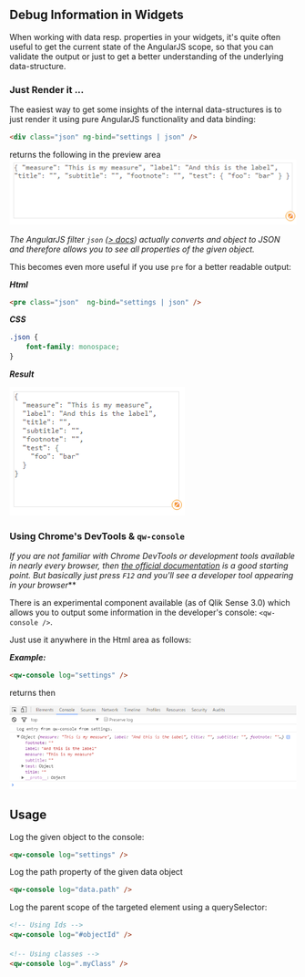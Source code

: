 ## Debug Information in Widgets

When working with data resp. properties in your widgets, it's quite often useful to get the current state of the AngularJS scope, so that you can validate the output or just to get a better understanding of the underlying data-structure.

### Just Render it ...

The easiest way to get some insights of the internal data-structures is to just render it using pure AngularJS functionality and data binding:

```html
<div class="json" ng-bind="settings | json" />
```
returns the following in the preview area
![](images/settings-output.png)

*The AngularJS filter `json` ([> docs](https://docs.angularjs.org/api/ng/filter/json)) actually converts and object to JSON and therefore allows you to see all properties of the given object.*

This becomes even more useful if you use `pre` for a better readable output:

***Html***

```html
<pre class="json"  ng-bind="settings | json" />
```


***CSS***

```css
.json {
	font-family: monospace;
}
```

***Result***

![](images/settings-output-pre.png)
 

### Using Chrome's DevTools & `qw-console`

*If you are not familiar with Chrome DevTools or development tools available in nearly every browser, then [the official documentation](https://developer.chrome.com/devtools) is a good starting point. 
But basically just press `F12` and you'll see a developer tool appearing in your browser***

There is an experimental component available (as of Qlik Sense 3.0) which allows you to output some information in the developer's console: `<qw-console />`.

Just use it anywhere in the Html area as follows:

***Example:***

```html
<qw-console log="settings" />
```
returns then

![](images/qw-console-output-settings.png)

## Usage

Log the given object to the console:

```html
<qw-console log="settings" />
```

Log the path property of the given data object

```html
<qw-console log="data.path" />
```

Log the parent scope of the targeted element using a querySelector:

```html
<!-- Using Ids -->
<qw-console log="#objectId" />

<!-- Using classes -->
<qw-console log=".myClass" />
```
